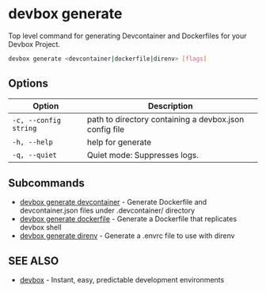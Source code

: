 # devbox generate

Top level command for generating Devcontainer and Dockerfiles for your Devbox Project. 

```bash
devbox generate <devcontainer|dockerfile|direnv> [flags]
```

## Options

<!-- Markdown table of options -->
| Option | Description |
| --- | --- |
| `-c, --config string` | path to directory containing a devbox.json config file |
| `-h, --help` | help for generate |
| `-q, --quiet` | Quiet mode: Suppresses logs. |

## Subcommands

* [devbox generate devcontainer](devbox_generate_devcontainer.md)	 - Generate Dockerfile and devcontainer.json files under .devcontainer/ directory
* [devbox generate dockerfile](devbox_generate_dockerfile.md)	 - Generate a Dockerfile that replicates devbox shell
* [devbox generate direnv](devbox_generate_direnv.md)  - Generate a .envrc file to use with direnv

## SEE ALSO

* [devbox](devbox.md)	 - Instant, easy, predictable development environments


